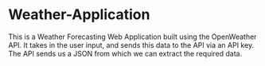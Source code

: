 # Weather-Application
This is a Weather Forecasting Web Application built using the OpenWeather API. 
It takes in the user input, and sends this data to the API via an API key. The API sends us a JSON from which we can extract the required data.
